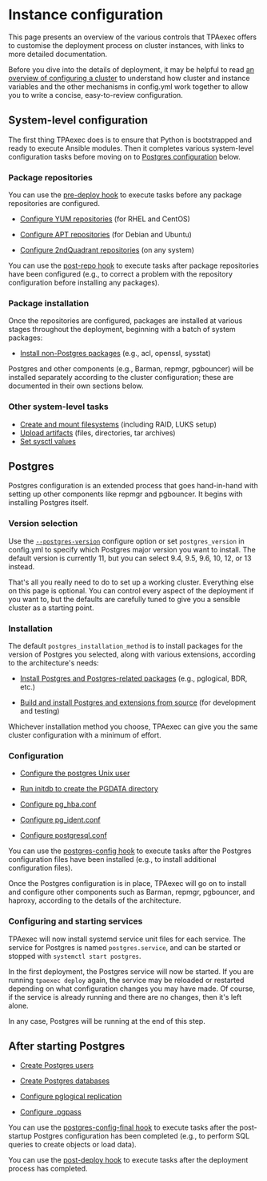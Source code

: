 # Instance configuration

This page presents an overview of the various controls that TPAexec
offers to customise the deployment process on cluster instances, with
links to more detailed documentation.

Before you dive into the details of deployment, it may be helpful to
read [an overview of configuring a cluster](configure-cluster.md) to
understand how cluster and instance variables and the other mechanisms
in config.yml work together to allow you to write a concise,
easy-to-review configuration.

## System-level configuration

The first thing TPAexec does is to ensure that Python is bootstrapped
and ready to execute Ansible modules. Then it completes various
system-level configuration tasks before moving on to
[Postgres configuration](#postgres) below.

### Package repositories

You can use the
[pre-deploy hook](tpaexec-hooks.md#pre-deploy)
to execute tasks before any package repositories are configured.

* [Configure YUM repositories](configure/yum_repositories.md)
  (for RHEL and CentOS)

* [Configure APT repositories](configure/apt_repositories.md)
  (for Debian and Ubuntu)

* [Configure 2ndQuadrant repositories](configure/tpa_2q_repositories.md)
  (on any system)

You can use the
[post-repo hook](tpaexec-hooks.md#post-repo)
to execute tasks after package repositories have been configured (e.g.,
to correct a problem with the repository configuration before installing
any packages).

### Package installation

Once the repositories are configured, packages are installed at various
stages throughout the deployment, beginning with a batch of system
packages:

* [Install non-Postgres packages](configure/packages.md)
  (e.g., acl, openssl, sysstat)

Postgres and other components (e.g., Barman, repmgr, pgbouncer) will be
installed separately according to the cluster configuration; these are
documented in their own sections below.

### Other system-level tasks

* [Create and mount filesystems](configure/volumes.md) (including RAID,
  LUKS setup)
* [Upload artifacts](configure/artifacts.md) (files, directories,
  tar archives)
* [Set sysctl values](configure/sysctl_values.md)

<!-- WIP

* [Configure OpenVPN](configure/openvpn.md)
* [Configure hosts files](configure/hosts.md)
* [Configure syslog](configure/syslog.md)

-->

## Postgres

Postgres configuration is an extended process that goes hand-in-hand
with setting up other components like repmgr and pgbouncer. It begins
with installing Postgres itself.

### Version selection

Use the
[`--postgres-version`](tpaexec-configure.md#software-versions)
configure option or set `postgres_version` in config.yml to specify
which Postgres major version you want to install. The default version is
currently 11, but you can select 9.4, 9.5, 9.6, 10, 12, or 13 instead.

That's all you really need to do to set up a working cluster. Everything
else on this page is optional. You can control every aspect of the
deployment if you want to, but the defaults are carefully tuned to give
you a sensible cluster as a starting point.

### Installation

The default `postgres_installation_method` is to install packages for
the version of Postgres you selected, along with various extensions,
according to the architecture's needs:

* [Install Postgres and Postgres-related packages](configure/postgres_installation_method/pkg.md)
  (e.g., pglogical, BDR, etc.)

* [Build and install Postgres and extensions from source](configure/postgres_installation_method/src.md)
  (for development and testing)

Whichever installation method you choose, TPAexec can give you the same
cluster configuration with a minimum of effort.

### Configuration

* [Configure the postgres Unix user](configure/postgres_user.md)

* [Run initdb to create the PGDATA directory](configure/initdb.md)

* [Configure pg_hba.conf](configure/pg_hba.conf.md)
* [Configure pg_ident.conf](configure/pg_ident.conf.md)
* [Configure postgresql.conf](configure/postgresql.conf.md)

You can use the
[postgres-config hook](tpaexec-hooks.md#postgres-config)
to execute tasks after the Postgres configuration files have been
installed (e.g., to install additional configuration files).

Once the Postgres configuration is in place, TPAexec will go on to
install and configure other components such as Barman, repmgr,
pgbouncer, and haproxy, according to the details of the architecture.

<!-- WIP

## Barman
## repmgr
## pgbouncer
## haproxy

-->

### Configuring and starting services

TPAexec will now install systemd service unit files for each service.
The service for Postgres is named `postgres.service`, and can be started
or stopped with `systemctl start postgres`.

In the first deployment, the Postgres service will now be started. If
you are running `tpaexec deploy` again, the service may be reloaded or
restarted depending on what configuration changes you may have made. Of
course, if the service is already running and there are no changes, then
it's left alone.

In any case, Postgres will be running at the end of this step.

## After starting Postgres

* [Create Postgres users](configure/postgres_users.md)

* [Create Postgres databases](configure/postgres_databases.md)

* [Configure pglogical replication](configure/pglogical.md)

* [Configure .pgpass](configure/pgpass.md)

You can use the
[postgres-config-final hook](tpaexec-hooks.md#postgres-config-final)
to execute tasks after the post-startup Postgres configuration has been
completed (e.g., to perform SQL queries to create objects or load data).

<!-- WIP

* [Configure BDR](configure/bdr.md)

-->

You can use the
[post-deploy hook](tpaexec-hooks.md#post-deploy)
to execute tasks after the deployment process has completed.
